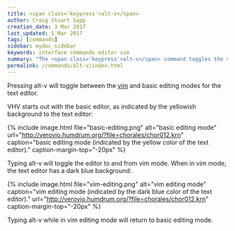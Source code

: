 ```yaml
---
title: <span class='keypress'>alt-v</span>
author: Craig Stuart Sapp
creation_date: 3 Mar 2017
last_updated: 5 Mar 2017
tags: [commands]
sidebar: mydoc_sidebar
keywords: interface commands editor vim
summary: "The <span class='keypress'>alt-v</span> command toggles the vim editing mode."
permalink: /commands/alt-v/index.html
---
```


Pressing <span class="keypress">alt-v</span> will toggle between
the [vim](https://en.wikipedia.org/wiki/Vim_(text_editor)) and basic
editing modes for the text editor. 

VHV starts out with the basic editor, as indicated by the yellowish background
to the text editor:

{% include image.html
	file="basic-editing.png"
	alt="basic editing mode"
	url="http://verovio.humdrum.org/?file=chorales/chor012.krn"
	caption="basic editing mode (indicated by the yellow color of the text editor)."
	caption-margin-top="-20px"
%}

Typing <span class="keypress">alt-v</span> will toggle the editor to and
from vim mode.  When in vim mode, the text editor has a dark blue background:

{% include image.html
	file="vim-editing.png"
	alt="vim editing mode"
	caption="vim editing mode (indicated by the dark blue color of the text editor)."
	url="http://verovio.humdrum.org/?file=chorales/chor012.krn"
	caption-margin-top="-20px"
%}

Typing <span class="keypress">alt-v</span> while in vim editing mode will return
to basic editing mode.



